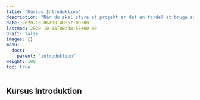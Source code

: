 ```yaml
---
title: "Kursus Introduktion"
description: "Når du skal styre et projekt er det en fordel at bruge software som Microsoft Project eller "
date: 2020-10-06T08:48:57+00:00
lastmod: 2020-10-06T08:48:57+00:00
draft: false
images: []
menu:
  docs:
    parent: "introduktion"
weight: 100
toc: true
---
```


## Kursus Introduktion

